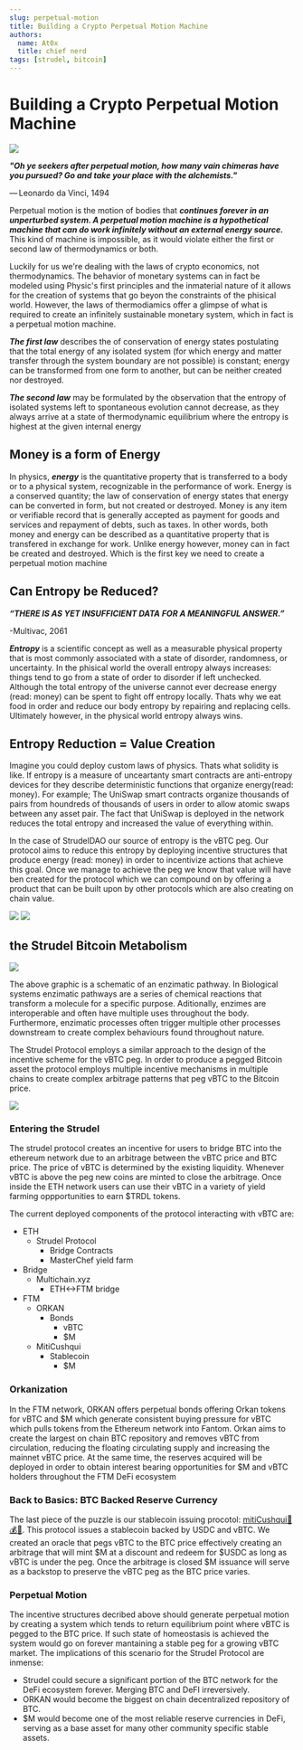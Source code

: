 ```yaml
---
slug: perpetual-motion
title: Building a Crypto Perpetual Motion Machine
authors:
  name: At0x
  title: chief nerd
tags: [strudel, bitcoin]
---
```


# Building a Crypto Perpetual Motion Machine

![](https://i.imgur.com/0PBLeYw.jpg)

***"Oh ye seekers after perpetual motion, how many vain chimeras have you pursued? Go and take your place with the alchemists."*** 

— Leonardo da Vinci, 1494

Perpetual motion is the motion of bodies that ***continues forever in an unperturbed system. A perpetual motion machine is a hypothetical machine that can do work infinitely without an external energy source.*** This kind of machine is impossible, as it would violate either the first or second law of thermodynamics or both.

Luckily for us we're dealing with the laws of crypto economics, not thermodynamics. The behavior of monetary systems can in fact be modeled using Physic's first principles and the inmaterial nature of it allows for the creation of systems that go beyon the constraints of the phisical world. However, the laws of thermodiamics offer a glimpse of what is required to create an infinitely sustainable monetary system, which in fact is a perpetual motion machine.

<!--truncate-->

***The first law*** describes the of conservation of energy states postulating that the total energy of any isolated system (for which energy and matter transfer through the system boundary are not possible) is constant; energy can be transformed from one form to another, but can be neither created nor destroyed.

***The second law*** may be formulated by the observation that the entropy of isolated systems left to spontaneous evolution cannot decrease, as they always arrive at a state of thermodynamic equilibrium where the entropy is highest at the given internal energy




## Money is a form of Energy

In physics, ***energy*** is the quantitative property that is transferred to a body or to a physical system, recognizable in the performance of work. Energy is a conserved quantity; the law of conservation of energy states that energy can be converted in form, but not created or destroyed. Money is any item or verifiable record that is generally accepted as payment for goods and services and repayment of debts, such as taxes. In other words, both money and energy can be described as a quantitative property that is transfered in exchange for work. Unlike energy however, money can in fact be created and destroyed. Which is the first key we need to create a perpetual motion machine

## Can Entropy be Reduced?

***“THERE IS AS YET INSUFFICIENT DATA FOR A MEANINGFUL ANSWER.”***

-Multivac, 2061

***Entropy*** is a scientific concept as well as a measurable physical property that is most commonly associated with a state of disorder, randomness, or uncertainty. In the phisical world the overall entropy always increases: things tend to go from a state of order to disorder if left unchecked. Although the total entropy of the universe cannot ever decrease energy (read: money) can be spent to fight off entropy locally. Thats why we eat food in order and reduce our body entropy by repairing and replacing cells. Ultimately however, in the physical world entropy always wins. 

## Entropy Reduction = Value Creation

Imagine you could deploy custom laws of physics. Thats what solidity is like. If entropy is a measure of unceartanty smart contracts are anti-entropy devices for they describe deterministic functions that organize energy(read: money). For example; The UniSwap smart contracts organize thousands of pairs from houndreds of thousands of users in order to allow atomic swaps between any asset pair. The fact that UniSwap is deployed in the network reduces the total entropy and increased the value of everything within.

In the case of StrudelDAO our source of entropy is the vBTC peg. Our protocol aims to reduce this entropy by deploying incentive structures that produce energy (read: money) in order to incentivize actions that achieve this goal. Once we manage to achieve the peg we know that value will have ben created for the protocol which we can compound on by offering a product that can be built upon by other protocols which are also creating on chain value. 

![](https://i.imgur.com/X0iDfFy.png)
![](https://i.imgur.com/ycdmrfp.png)


## the Strudel Bitcoin Metabolism

![](https://i.imgur.com/yoDN0iB.png)

The above graphic is a schematic of an enzimatic pathway. In Biological systems enzimatic pathways are a series of chemical reactions that transform a molecule for a specific purpose. Aditionally, enzimes are interoperable and often have multiple uses throughout the body. Furthermore, enzimatic processes often trigger multiple other processes downstream to create complex behaviours found throughout nature.

The Strudel Protocol employs a similar approach to the design of the incentive scheme for the vBTC peg. In order to produce a pegged Bitcoin asset the protocol employs multiple incentive mechanisms in multiple chains to create complex arbitrage patterns that peg vBTC to the Bitcoin price. 

![](https://i.imgur.com/9z9ZRlc.png)

### Entering the Strudel
The strudel protocol creates an incentive for users to bridge BTC into the ethereum network due to an arbitrage between the vBTC price and BTC price. The price of vBTC is determined by the existing liquidity. Whenever vBTC is above the peg new coins are minted to close the arbitrage. Once inside the ETH network users can use their vBTC in a variety of yield farming oppportunities to earn $TRDL tokens. 


The current deployed components of the protocol interacting with vBTC are:

* ETH
    * Strudel Protocol
        * Bridge Contracts
        * MasterChef yield farm
* Bridge
    * Multichain.xyz
        * ETH<->FTM bridge
* FTM
    * ORKAN
        * Bonds
            * vBTC
            * $M
    * MitiCushqui
        * Stablecoin
            * $M

### Orkanization

In the FTM network, ORKAN offers perpetual bonds offering Orkan tokens for vBTC and $M which generate consistent buying pressure for vBTC which pulls tokens from the Ethereum network into Fantom. Orkan aims to create the largest on chain BTC repository and removes vBTC from circulation, reducing the floating circulating supply and increasing the mainnet vBTC price. At the same time, the reserves acquired will be deployed in order to obtain interest bearing opportunities for $M and vBTC holders throughout the FTM DeFi ecosystem

### Back to Basics: BTC Backed Reserve Currency

The last piece of the puzzle is our stablecoin issuing procotol: [mitiCushqui🏦💰💵](https://y.at/🏦💰💵). This protocol issues a stablecoin backed by USDC and vBTC. We created an oracle that pegs vBTC to the BTC price effectively creating an arbitrage that will mint $M at a discount and redeem for $USDC as long as vBTC is under the peg.  Once the arbitrage is closed $M issuance will serve as a backstop to preserve the vBTC peg as the BTC price varies. 

### Perpetual Motion

The incentive structures decribed above should generate perpetual motion by creating a system which tends to return equilibrium point where vBTC is pegged to the BTC price.  If such state of homeostasis is achieved the system would go on forever mantaining a stable peg for a growing vBTC market. The implications of this scenario for the Strudel Protocol are inmense: 
* Strudel could secure a significant portion of the BTC network for the DeFi ecosystem forever. Merging BTC and DeFI irreversively.  
* ORKAN would become the biggest on chain decentralized repository of BTC. 
* $M would become one of the most reliable reserve currencies in DeFi, serving as a base asset for many other community specific stable assets.




    



